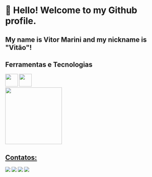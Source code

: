 
# 👋 Hello! Welcome to my Github profile.
## My name is Vitor Marini and my nickname is "Vitão"!


<!--
**vitorcmarini/vitorcmarini** is a ✨ _special_ ✨ repository because its `README.md` (this file) appears on your GitHub profile.

Here are some ideas to get you started:

- 🔭 I’m currently working on ...
- 🌱 I’m currently learning ...
- 👯 I’m looking to collaborate on ...
- 🤔 I’m looking for help with ...
- 💬 Ask me about ...
- 📫 How to reach me: ...
- 😄 Pronouns: ...
- ⚡ Fun fact: ...
-->
<!--
<div class="tenor-gif-embed" data-postid="16596559" data-share-method="host" data-aspect-ratio="1" data-width="100%"><a href="https://tenor.com/view/code-coding-programming-computer-science-programming-language-gif-16596559">Code Coding GIF</a>from <a href="https://tenor.com/search/code-gifs">Code GIFs</a></div> <script type="text/javascript" async src="https://tenor.com/embed.js"></script> -->

<!--
![Snake animation](https://github.com/vitorcmarini/vitorcmarini/blob/output/github-contribution-grid-snake.svg)
-->

## Ferramentas e Tecnologias

<img loading="lazy" src="https://cdn.jsdelivr.net/gh/devicons/devicon/icons/git/git-original.svg" width="40" height="40"/>
<img loading="lazy" src="https://cdn.jsdelivr.net/gh/devicons/devicon@latest/icons/java/java-original.svg" width="40" height="40"/>


<div>
<a href="https://github.com/seu-usuário-aqui">
<img loading="lazy" height="180em" src="https://github-readme-stats.vercel.app/api/top-langs/?username=vitorcmarini&layout=compact&langs_count=7&theme=dracula"/>
<!--<img loading="lazy" height="180em" src="https://github-readme-stats.vercel.app/api?username=vitorcmarini&show_icons=true&theme=dracula&include_all_commits=true&count_private=true"/>-->
</div>

## Contatos:

<div>
<a href="https://www.youtube.com/@vitorcmarini/featured" target="_blank"><img loading="lazy" src="https://img.shields.io/badge/YouTube-FF0000?style=for-the-badge&logo=youtube&logoColor=white" target="_blank"></a>
<a href="https://www.instagram.com/vitorcmarini/" target="_blank"><img loading="lazy" src="https://img.shields.io/badge/-Instagram-%23E4405F?style=for-the-badge&logo=instagram&logoColor=white" target="_blank"></a>
<a href = "mailto:contato@vitorcmarini@gmail.com"><img loading="lazy" src="https://img.shields.io/badge/Gmail-D14836?style=for-the-badge&logo=gmail&logoColor=white" target="_blank"></a>
<a href="https://www.linkedin.com/in/vitor-marini-a0303546/" target="_blank"><img loading="lazy" src="https://img.shields.io/badge/-LinkedIn-%230077B5?style=for-the-badge&logo=linkedin&logoColor=white" target="_blank"></a>   
</div>
